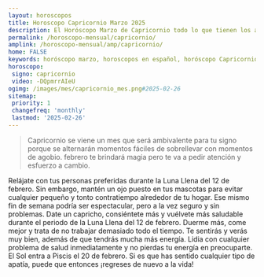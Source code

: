 ```yaml
---
layout: horoscopos
title: Horoscopo Capricornio Marzo 2025
description: El Horóscopo Marzo de Capricornio todo lo que tienen los astros preparados para este mes, amor, trabajo, familia. Todo sobre astrologia, tarot, predicciones. Horoscopo gratis en español, predicciones y astrología.
permalink: /horoscopo-mensual/capricornio/
amplink: /horoscopo-mensual/amp/capricornio/
home: FALSE
keywords: horóscopo marzo, horoscopos en español, horóscopo Capricornio marzo , horóscopo esperanza gracia, horoscop, horóscopos gratis, horoscopo Capricornio, Tarot, Astrologia, Zodíaco, Capricornio, horoscopo gratis, horoscopo del mes 
horoscopo:
 signo: capricornio
 video: -DQpmrrAIeU
ogimg: /images/mes/capricornio_mes.png#2025-02-26
sitemap:
 priority: 1
 changefreq: 'monthly'
 lastmod: '2025-02-26'
---
```



 > Capricornio se viene un mes que será ambivalente para tu signo porque se alternarán momentos fáciles de sobrellevar con momentos de agobio. febrero te brindará magia pero te va a pedir atención y esfuerzo a cambio.



Relájate con tus personas preferidas durante la Luna Llena del 12 de febrero. Sin embargo, mantén un ojo puesto en tus mascotas para evitar cualquier pequeño y tonto contratiempo alrededor de tu hogar. Ese mismo fin de semana podría ser espectacular, pero a la vez seguro y sin problemas. Date un capricho, consiéntete más y vuélvete más saludable durante el periodo de la Luna Llena del 12 de febrero. Duerme más, come mejor y trata de no trabajar demasiado todo el tiempo. Te sentirás y verás muy bien, además de que tendrás mucha más energía. Lidia con cualquier problema de salud inmediatamente y no pierdas tu energía en preocuparte. El Sol entra a Piscis el 20 de febrero. Si es que has sentido cualquier tipo de apatía, puede que entonces ¡regreses de nuevo a la vida!   